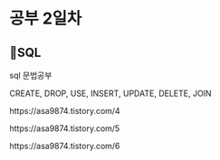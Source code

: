 <h1>공부 2일차</h1>

<h2>📌SQL</h2>
sql 문법공부</p>
CREATE, DROP, USE, INSERT, UPDATE, DELETE, JOIN</p>
https://asa9874.tistory.com/4</p>
https://asa9874.tistory.com/5</p>
https://asa9874.tistory.com/6</p>